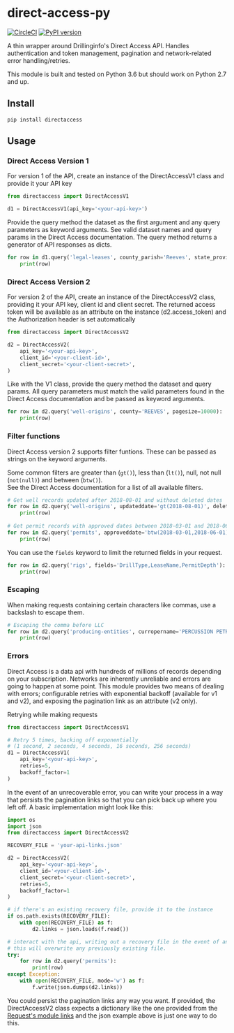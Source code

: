 # direct-access-py
[![CircleCI](https://circleci.com/gh/wchatx/direct-access-py/tree/master.svg?style=svg)](https://circleci.com/gh/wchatx/direct-access-py/tree/master)
[![PyPI version](https://badge.fury.io/py/directaccess.svg)](https://badge.fury.io/py/directaccess) 

A thin wrapper around Drillinginfo's Direct Access API. Handles authentication and token management, pagination and
network-related error handling/retries.  

This module is built and tested on Python 3.6 but should work on Python 2.7 and up.

## Install
```commandline
pip install directaccess
```

## Usage

### Direct Access Version 1
For version 1 of the API, create an instance of the DirectAccessV1 class and provide it your API key
```python
from directaccess import DirectAccessV1

d1 = DirectAccessV1(api_key='<your-api-key>')
```

Provide the query method the dataset as the first argument and any query parameters as keyword arguments.
See valid dataset names and query params in the Direct Access documentation.
The query method returns a generator of API responses as dicts.
```python
for row in d1.query('legal-leases', county_parish='Reeves', state_province='TX', min_expiration_date='2018-06-01'):
    print(row)
```

### Direct Access Version 2
For version 2 of the API, create an instance of the DirectAccessV2 class, providing it your API key, client id and client secret.
The returned access token will be available as an attribute on the instance (d2.access_token) and the Authorization
header is set automatically
```python
from directaccess import DirectAccessV2

d2 = DirectAccessV2(
    api_key='<your-api-key>',
    client_id='<your-client-id>',
    client_secret='<your-client-secret>',
)
```

Like with the V1 class, provide the query method the dataset and query params. All query parameters must match the valid
parameters found in the Direct Access documentation and be passed as keyword arguments.
```python
for row in d2.query('well-origins', county='REEVES', pagesize=10000):
    print(row)
```

### Filter functions
Direct Access version 2 supports filter funtions. These can be passed as strings on the keyword arguments.

Some common filters are greater than (`gt()`), less than (`lt()`), null, not null (`not(null)`) and between (`btw()`).  
See the Direct Access documentation for a list of all available filters.

```python
# Get well records updated after 2018-08-01 and without deleted dates
for row in d2.query('well-origins', updateddate='gt(2018-08-01)', deleteddate='null'):
    print(row)
    
# Get permit records with approved dates between 2018-03-01 and 2018-06-01
for row in d2.query('permits', approveddate='btw(2018-03-01,2018-06-01)'):
    print(row) 
```

You can use the `fields` keyword to limit the returned fields in your request.
```python
for row in d2.query('rigs', fields='DrillType,LeaseName,PermitDepth'):
    print(row)

```

### Escaping
When making requests containing certain characters like commas, use a backslash to escape them.  
```python
# Escaping the comma before LLC
for row in d2.query('producing-entities', curropername='PERCUSSION PETROLEUM OPERATING\, LLC'):
    print(row)

```

### Errors
Direct Access is a data api with hundreds of millions of records depending on your subscription. Networks are inherently unreliable
and errors are going to happen at some point. This module provides two means of dealing with errors;
configurable retries with exponential backoff (available for v1 and v2), and exposing the pagination
link as an attribute (v2 only).  

Retrying while making requests
```python
from directaccess import DirectAccessV1

# Retry 5 times, backing off exponentially 
# (1 second, 2 seconds, 4 seconds, 16 seconds, 256 seconds)
d1 = DirectAccessV1(
    api_key='<your-api-key>',
    retries=5,
    backoff_factor=1
)
```

In the event of an unrecoverable error, you can write your process in a way that persists the pagination links
so that you can pick back up where you left off. A basic implementation might look like this:
```python
import os
import json
from directaccess import DirectAccessV2

RECOVERY_FILE = 'your-api-links.json'

d2 = DirectAccessV2(
    api_key='<your-api-key>',
    client_id='<your-client-id>',
    client_secret='<your-client-secret>',
    retries=5,
    backoff_factor=1    
)

# if there's an existing recovery file, provide it to the instance
if os.path.exists(RECOVERY_FILE):
    with open(RECOVERY_FILE) as f:
        d2.links = json.loads(f.read())

# interact with the api, writing out a recovery file in the event of an unrecoverable error. 
# this will overwrite any previously existing file.
try:
    for row in d2.query('permits'):
        print(row)
except Exception:
    with open(RECOVERY_FILE, mode='w') as f:
        f.write(json.dumps(d2.links))

```
You could persist the pagination links any way you want. If provided, the DirectAccessV2 class expects a dictionary like 
the one provided from the [Request's module links](http://docs.python-requests.org/en/master/user/advanced/#link-headers) 
and the json example above is just one way to do this.